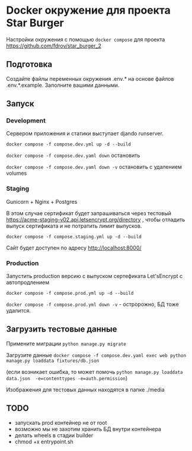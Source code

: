 # Docker окружение для проекта Star Burger

Настройки окружения с помощью `docker compose` для проекта https://github.com/fdrov/star_burger_2



## Подготовка
Создайте файлы переменных окружения .env.* на основе файлов .env.*.example. Заполните вашими данными.

## Запуск
### Development

Сервером приложения и статики выступает djando runserver.

`docker compose -f compose.dev.yml up -d --build`

`docker compose -f compose.dev.yaml down` остановить

`docker compose -f compose.dev.yaml down -v` остановить с удалением volumes

### Staging
Gunicorn + Nginx + Postgres

В этом случае сертификат будет запрашиваться через тестовый https://acme-staging-v02.api.letsencrypt.org/directory , чтобы отладить выпуск сертификата и не потратить лимит выпусков.

`docker compose -f compose.staging.yml up -d --build`

Сайт будет доступен по адресу [http://localhost:8000/](http://localhost:8000/)

### Production

Запустить production версию с выпуском сертефиката Let'sEncrypt с автопродлением

`docker compose -f compose.prod.yml up -d --build`

`docker compose -f compose.prod.yml down -v` - остророжно, БД тоже удалится.

## Загрузить тестовые данные

Примените миграции `python manage.py migrate`

Загрузите данные `docker compose -f compose.dev.yaml exec web python manage.py loaddata fixtures/db.json`

(если возникает ошибка, то может помочь `python manage.py loaddata  data.json  -e=contenttypes -e=auth.permission`)

Изображения для тестовых данных находятся в папке ./media

## TODO
- запускать prod контейнер не от root
- возможно мы не захотим хранить БД внутри контейнера
- делать wheels в стадии builder
- chmod +x entrypoint.sh
